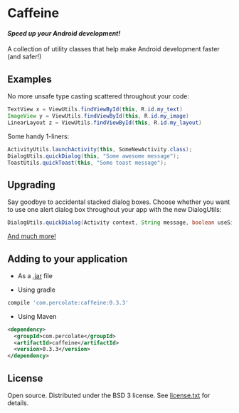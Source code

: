 # Caffeine 
#### _Speed up your Android development!_

A collection of utility classes that help make Android development faster (and safer!)

## Examples

No more unsafe type casting scattered throughout your code:

```java
TextView x = ViewUtils.findViewById(this, R.id.my_text)
ImageView y = ViewUtils.findViewById(this, R.id.my_image)
LinearLayout z = ViewUtils.findViewById(this, R.id.my_layout)
```

Some handy 1-liners:

```java
ActivityUtils.launchActivity(this, SomeNewActivity.class);
DialogUtils.quickDialog(this, "Some awesome message");
ToastUtils.quickToast(this, "Some toast message");
```

## Upgrading

Say goodbye to accidental stacked dialog boxes. Choose whether you want to use one alert dialog box throughout your app with the new DialogUtils:

```java
DialogUtils.quickDialog(Activity context, String message, boolean useSingleDialog);
```



[And much more!](http://percolate.github.io/caffeine/javadoc/)


## Adding to your application

 - As a [.jar](https://github.com/percolate/caffeine/tree/master/distribution) file

 - Using gradle

```groovy
compile 'com.percolate:caffeine:0.3.3'
```

 - Using Maven
 
```xml
<dependency>
  <groupId>com.percolate</groupId>
  <artifactId>caffeine</artifactId>
  <version>0.3.3</version>
</dependency>
```


## License

Open source.  Distributed under the BSD 3 license.  See [license.txt](https://github.com/percolate/caffeine/blob/master/license.txt) for details.

